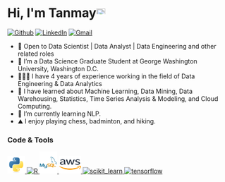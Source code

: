 <h1><strong>Hi, I'm Tanmay</a></strong><img src="https://raw.githubusercontent.com/syedareehaquasar/syedareehaquasar/master/gifs/Hi.gif" height="20px" width="20px"></h1>

<p align="left">
<p>
  <a href="https://github.com/tanmayk26" target="_blank"><img alt="Github" src="https://img.shields.io/badge/GitHub-%2312100E.svg?&style=for-the-badge&logo=Github&logoColor=white" /></a> 
  <a href="https://www.linkedin.com/in/tanmayk26" target="_blank"><img alt="LinkedIn" src="https://img.shields.io/badge/linkedin-%230077B5.svg?&style=for-the-badge&logo=linkedin&logoColor=white" /></a>
  <a href="mailto:ktanmay@gwu.edu" target="_blank"><img alt="Gmail" src="https://img.shields.io/badge/Gmail-D14836?style=for-the-badge&logo=gmail&logoColor=white" /></a>
</p>


- 👯 Open to Data Scientist | Data Analyst | Data Engineering and other related roles
- 🔭 I’m a Data Science Graduate Student at George Washington University, Washington D.C.
- 👨🏽‍💻 I have 4 years of experience working in the field of Data Engineering & Data Analytics
- 🌱 I have learned about Machine Learning, Data Mining, Data Warehousing, Statistics, Time Series Analysis & Modeling, and Cloud Computing.
- 🌱 I’m currently learning NLP.
- ⛰ I enjoy playing chess, badminton, and hiking.


<h3>Code & Tools</h3>
<p>
  <a href="https://www.python.org" target="_blank" rel="noreferrer"><img alt="Python" src="https://raw.githubusercontent.com/devicons/devicon/master/icons/python/python-original.svg" alt="python" width="40" height="40" /> </a>
  <a href="https://www.r-project.org/" target="_blank" rel="noreferrer"><img alt="R" src="https://img.shields.io/badge/R-276DC3?style=for-the-badge&logo=r&logoColor=white" alt="R" width="40" height="40" /> </a>
  <a href="https://www.mysql.com/" target="_blank" rel="noreferrer"> <img src="https://raw.githubusercontent.com/devicons/devicon/master/icons/mysql/mysql-original-wordmark.svg" alt="mysql" width="40" height="50"/> </a> 
<a href="https://aws.amazon.com" target="_blank" rel="noreferrer"> <img src="https://raw.githubusercontent.com/devicons/devicon/master/icons/amazonwebservices/amazonwebservices-original-wordmark.svg" alt="aws" width="50" height="40"/> </a> 
 <a href="https://scikit-learn.org/" target="_blank" rel="noreferrer"> <img src="https://upload.wikimedia.org/wikipedia/commons/0/05/Scikit_learn_logo_small.svg" alt="scikit_learn" width="40" height="40"/> </a> 
 <a href="https://www.tensorflow.org" target="_blank" rel="noreferrer"> <img src="https://www.vectorlogo.zone/logos/tensorflow/tensorflow-icon.svg" alt="tensorflow" width="40" height="35"/> </a> 
</p>


<!--
**tanmayk26/tanmayk26** is a ✨ _special_ ✨ repository because its `README.md` (this file) appears on your GitHub profile.

Here are some ideas to get you started:

- 🔭 I’m currently working on ...
- 🌱 I’m currently learning ...
- 👯 I’m looking to collaborate on ...
- 🤔 I’m looking for help with ...
- 💬 Ask me about ...
- 📫 How to reach me: ...
- 😄 Pronouns: ...
- ⚡ Fun fact: ...
-->
